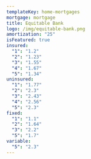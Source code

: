 ```yaml
---
templateKey: home-mortgages
mortgage: mortgage
title: Equitable Bank
logo: /img/equitable-bank.png
amortization: "25"
isFeatured: true
insured:
  "1": "1.2"
  "2": "1.23"
  "3": "1.55"
  "4": "1.67"
  "5": "1.34"
uninsured:
  "1": "1.77"
  "2": "2.3"
  "3": "2.43"
  "4": "2.56"
  "5": "2.3"
fixed:
  "1": "1.1"
  "2": "1.64"
  "3": "2.2"
  "5": "1.7"
variable:
  "5": "2.3"
---
```

